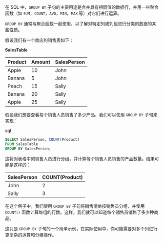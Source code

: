 在 SQL 中，`GROUP BY` 子句的主要用途是合并具有相同值的数据行，并用一些聚合函数（如 `SUM`，`COUNT`，`AVG`，`MIN`，`MAX` 等）对它们进行运算。

`GROUP BY` 通常与聚合函数一起使用，以了解对特定列或列组进行分类的数据的某些性质。

假设我们有一个商店的销售表如下：

**SalesTable**

| Product | Amount | SalesPerson |
| :------ | :----- | :---------- |
| Apple   | 10     | John        |
| Banana  | 5      | John        |
| Peach   | 15     | Sally       |
| Banana  | 20     | Sally       |
| Apple   | 25     | Sally       |

假设我们想要查看每个销售人员销售了多少产品，我们可以使用 `GROUP BY` 子句来实现：

sql

```sql
SELECT SalesPerson, COUNT(Product)
FROM SalesTable
GROUP BY SalesPerson;
```

这将对表格中的销售人员进行分组，并计算每个销售人员销售的产品数量。结果可能是这样的：

| SalesPerson | COUNT(Product) |
| :---------- | :------------- |
| John        | 2              |
| Sally       | 3              |

在这个例子中，我们使用 `GROUP BY` 子句将销售清单按销售员分组，并使用 `COUNT()` 函数计算每组的行数。这样，我们就可以知道每个销售员销售了多少种商品。

这只是 `GROUP BY` 子句的一个简单示例，在实际使用中，你可能需要对多个列进行更复杂的运算和分组操作。
